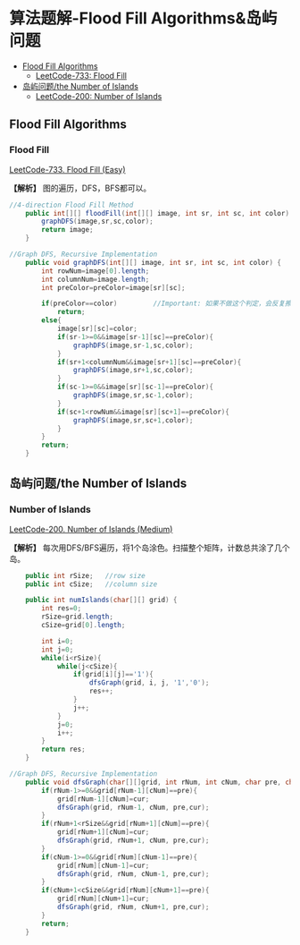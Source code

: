 # 算法题解-Flood Fill Algorithms&岛屿问题
- [Flood Fill Algorithms](#Flood_Fill20230910)
  - [LeetCode-733: Flood Fill](#LeetCode-733)
- [岛屿问题/the Number of Islands](#the_Number_of_Islands20230923)
  - [LeetCode-200: Number of Islands](#LeetCode-200)

## Flood Fill Algorithms <a name ="Flood_Fill20230910">

### Flood Fill <a name ="LeetCode-733">
[LeetCode-733. Flood Fill (Easy)](https://leetcode.com/problems/flood-fill/)

**【解析】** 图的遍历，DFS，BFS都可以。

```Java
//4-direction Flood Fill Method
    public int[][] floodFill(int[][] image, int sr, int sc, int color) {
        graphDFS(image,sr,sc,color);
        return image;      
    }

//Graph DFS, Recursive Implementation
    public void graphDFS(int[][] image, int sr, int sc, int color) {
        int rowNum=image[0].length;
        int columnNum=image.length;
        int preColor=preColor=image[sr][sc];

        if(preColor==color)         //Important: 如果不做这个判定，会反复擦写同一个位置，导致死循环
            return;
        else{
            image[sr][sc]=color;
            if(sr-1>=0&&image[sr-1][sc]==preColor){
                graphDFS(image,sr-1,sc,color);
            }
            if(sr+1<columnNum&&image[sr+1][sc]==preColor){
                graphDFS(image,sr+1,sc,color);
            }
            if(sc-1>=0&&image[sr][sc-1]==preColor){
                graphDFS(image,sr,sc-1,color);
            }
            if(sc+1<rowNum&&image[sr][sc+1]==preColor){
                graphDFS(image,sr,sc+1,color);
            }
        }
        return;  
    }
```
## 岛屿问题/the Number of Islands <a name ="the_Number_of_Islands20230923">

### Number of Islands <a name ="LeetCode-200">
[LeetCode-200. Number of Islands (Medium)](https://leetcode.com/problems/number-of-islands/)

**【解析】** 每次用DFS/BFS遍历，将1个岛涂色。扫描整个矩阵，计数总共涂了几个岛。

```Java
    public int rSize;   //row size
    public int cSize;   //column size

    public int numIslands(char[][] grid) {
        int res=0;
        rSize=grid.length;
        cSize=grid[0].length;

        int i=0;
        int j=0;
        while(i<rSize){
            while(j<cSize){
                if(grid[i][j]=='1'){
                    dfsGraph(grid, i, j, '1','0');
                    res++;
                }
                j++;
            }
            j=0;
            i++;
        }
        return res;        
    }

//Graph DFS, Recursive Implementation
    public void dfsGraph(char[][]grid, int rNum, int cNum, char pre, char cur){
        if(rNum-1>=0&&grid[rNum-1][cNum]==pre){
            grid[rNum-1][cNum]=cur;
            dfsGraph(grid, rNum-1, cNum, pre,cur);
        }
        if(rNum+1<rSize&&grid[rNum+1][cNum]==pre){
            grid[rNum+1][cNum]=cur;
            dfsGraph(grid, rNum+1, cNum, pre,cur);
        }
        if(cNum-1>=0&&grid[rNum][cNum-1]==pre){
            grid[rNum][cNum-1]=cur;
            dfsGraph(grid, rNum, cNum-1, pre,cur);
        }
        if(cNum+1<cSize&&grid[rNum][cNum+1]==pre){
            grid[rNum][cNum+1]=cur;
            dfsGraph(grid, rNum, cNum+1, pre,cur);
        }
        return;
    }
```



